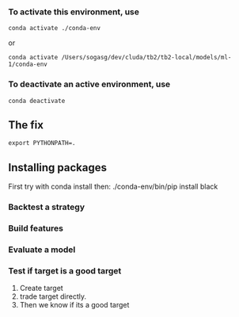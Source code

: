 ### To activate this environment, use

    conda activate ./conda-env
or

    conda activate /Users/sogasg/dev/cluda/tb2/tb2-local/models/ml-1/conda-env

### To deactivate an active environment, use

    conda deactivate

## The fix
    export PYTHONPATH=.

## Installing packages

First try with conda install
then:
     ./conda-env/bin/pip install black 

### Backtest a strategy

### Build features

### Evaluate a model

### Test if target is a good target
1. Create target
2. trade target directly.
3. Then we know if its a good target